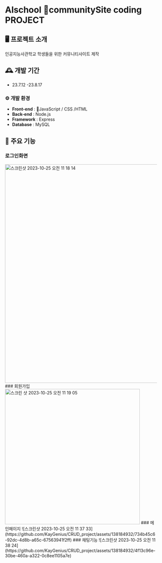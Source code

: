 # AIschool communitySite coding PROJECT



## 🖥 프로젝트 소개
인공지능사관학교 학생들을 위한 커뮤니티사이트 제작
<br>

## 🕰 개발 기간
* 23.7.12 -23.8.17 

### ⚙ 개발 환경

- **Front-end** : JavaScript / CSS /HTML
- **Back-end** : Node.js
- **Framework** : Express
- **Database** : MySQL


## 📌 주요 기능
### 로그인화면
<img width="722" alt="스크린샷 2023-10-25 오전 11 18 14" src="https://github.com/KayGenius/CRUD_project/assets/138184932/f3fd075b-3687-4dfa-858b-c37a7df7fa6d">
### 회원가입
<img width="447" alt="스크린
샷 2023-10-25 오전 11 19 05" src="https://github.com/KayGenius/CRUD_project/assets/138184932/94bf3d5d-8289-484c-b2f8-6bbbff4f167a">
### 메인페이지
![스크린샷 2023-10-25 오전 11 37 33](https://github.com/KayGenius/CRUD_project/assets/138184932/734b45c6-92dc-4d8b-a65c-67563941f2ff)
### 채팅기능
![스크린샷 2023-10-25 오전 11 38 24](https://github.com/KayGenius/CRUD_project/assets/138184932/4f13c96e-30be-460a-a322-0c8ee1105a7e)

